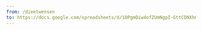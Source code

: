 ```yaml
---
from: /dieetwensen
to: https://docs.google.com/spreadsheets/d/1OPgmDiw4ofZUmNgpI-GttCDNXhO-BSsd8T1CxK1Qzl8/edit?usp=sharing
---
```

